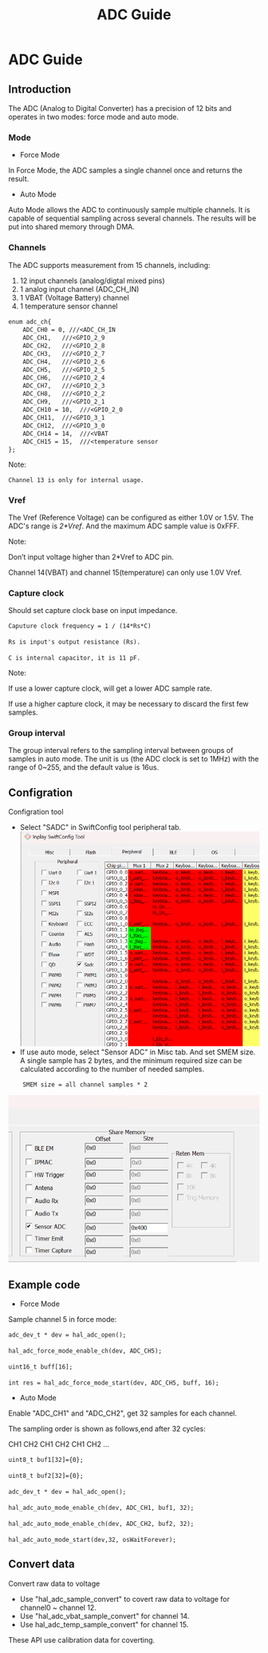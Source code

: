 ﻿---
title: "ADC Guide"
---
# ADC Guide
## Introduction

The ADC (Analog to Digital Converter) has a precision of 12 bits and operates in two modes: force mode and auto mode.

### Mode
- Force Mode

In Force Mode, the ADC samples a single channel once and returns the result.

- Auto Mode

Auto Mode allows the ADC to continuously sample multiple channels. It is capable of sequential sampling across several channels. The results will be put into shared memory through DMA.

### Channels

The ADC supports measurement from 15 channels, including:

1. 12 input channels (analog/digtal mixed pins)
2. 1 analog input channel (ADC_CH_IN)
3. 1 VBAT (Voltage Battery) channel
4. 1 temperature sensor channel
```
enum adc_ch{
    ADC_CH0 = 0, ///<ADC_CH_IN
    ADC_CH1,   ///<GPIO_2_9
    ADC_CH2,   ///<GPIO_2_8
    ADC_CH3,   ///<GPIO_2_7
    ADC_CH4,   ///<GPIO_2_6
    ADC_CH5,   ///<GPIO_2_5
    ADC_CH6,   ///<GPIO_2_4
    ADC_CH7,   ///<GPIO_2_3
    ADC_CH8,   ///<GPIO_2_2
    ADC_CH9,   ///<GPIO_2_1
    ADC_CH10 = 10,  ///<GPIO_2_0
    ADC_CH11,  ///<GPIO_3_1
    ADC_CH12,  ///<GPIO_3_0
    ADC_CH14 = 14,  ///<VBAT
    ADC_CH15 = 15,  ///<temperature sensor
};
```
Note:

	Channel 13 is only for internal usage.


### Vref
The Vref (Reference Voltage) can be configured as either 1.0V or 1.5V. The ADC's range is *2\*Vref*. And the maximum ADC sample value is 0xFFF. 

Note:


Don’t input voltage higher than 2\*Vref to ADC pin.

Channel 14(VBAT) and channel 15(temperature) can only use 1.0V Vref.

### Capture clock

Should set capture clock base on input impedance.
```
Caputure clock frequency = 1 / (14*Rs*C)

Rs is input's output resistance (Rs).

C is internal capacitor, it is 11 pF.
```
Note:


If use a lower capture clock, will get a lower ADC sample rate.

If use a higher capture clock, it may be necessary to discard the first few samples.

### Group interval
The group interval refers to the sampling interval between groups of samples in auto mode.
The unit is us (the ADC clock is set to 1MHz) with the range of 0~255, and the default value is 16us.


## Configration
Configration tool

- Select "SADC" in SwiftConfig tool peripheral tab.
![](/images/adc0.png)
- If use auto mode, select "Sensor ADC" in Misc tab. And set SMEM size. A single sample has 2 bytes, and the minimum required size can be calculated according to the number of needed samples.

```
	SMEM size = all channel samples * 2
```
![](/images/adc1.png)
## Example code
- Force Mode

Sample channel 5 in force mode:

```
adc_dev_t * dev = hal_adc_open();

hal_adc_force_mode_enable_ch(dev, ADC_CH5);

uint16_t buff[16];

int res = hal_adc_force_mode_start(dev, ADC_CH5, buff, 16);
```

- Auto Mode

Enable "ADC_CH1" and "ADC_CH2", get 32 samples for each channel.

The sampling order is shown as follows,end after 32 cycles:

CH1 CH2 CH1 CH2 CH1 CH2 … 


```
uint8_t buf1[32]={0};

uint8_t buf2[32]={0};

adc_dev_t * dev = hal_adc_open();

hal_adc_auto_mode_enable_ch(dev, ADC_CH1, buf1, 32);

hal_adc_auto_mode_enable_ch(dev, ADC_CH2, buf2, 32);

hal_adc_auto_mode_start(dev,32, osWaitForever);
```


## Convert data
Convert raw data to voltage 

- Use "hal_adc_sample_convert" to covert raw data to voltage for channel0 ~ channel 12.
- Use "hal_adc_vbat_sample_convert" for channel 14. 
- Use hal_adc_temp_sample_convert" for channel 15.

These API use calibration data for coverting.










